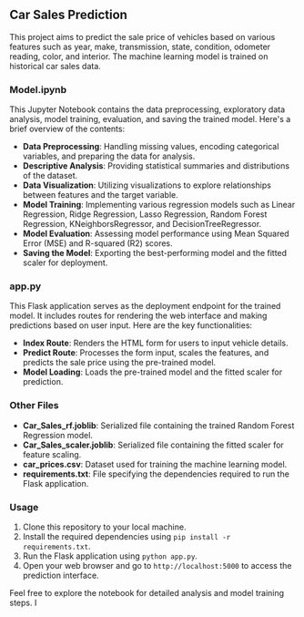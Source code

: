 ## Car Sales Prediction

This project aims to predict the sale price of vehicles based on various features such as year, make, transmission, state, condition, odometer reading, color, and interior. The machine learning model is trained on historical car sales data.

### Model.ipynb

This Jupyter Notebook contains the data preprocessing, exploratory data analysis, model training, evaluation, and saving the trained model. Here's a brief overview of the contents:

- **Data Preprocessing**: Handling missing values, encoding categorical variables, and preparing the data for analysis.
- **Descriptive Analysis**: Providing statistical summaries and distributions of the dataset.
- **Data Visualization**: Utilizing visualizations to explore relationships between features and the target variable.
- **Model Training**: Implementing various regression models such as Linear Regression, Ridge Regression, Lasso Regression, Random Forest Regression, KNeighborsRegressor, and DecisionTreeRegressor.
- **Model Evaluation**: Assessing model performance using Mean Squared Error (MSE) and R-squared (R2) scores.
- **Saving the Model**: Exporting the best-performing model and the fitted scaler for deployment.

### app.py

This Flask application serves as the deployment endpoint for the trained model. It includes routes for rendering the web interface and making predictions based on user input. Here are the key functionalities:

- **Index Route**: Renders the HTML form for users to input vehicle details.
- **Predict Route**: Processes the form input, scales the features, and predicts the sale price using the pre-trained model.
- **Model Loading**: Loads the pre-trained model and the fitted scaler for prediction.

### Other Files

- **Car_Sales_rf.joblib**: Serialized file containing the trained Random Forest Regression model.
- **Car_Sales_scaler.joblib**: Serialized file containing the fitted scaler for feature scaling.
- **car_prices.csv**: Dataset used for training the machine learning model.
- **requirements.txt**: File specifying the dependencies required to run the Flask application.

### Usage

1. Clone this repository to your local machine.
2. Install the required dependencies using `pip install -r requirements.txt`.
3. Run the Flask application using `python app.py`.
4. Open your web browser and go to `http://localhost:5000` to access the prediction interface.

Feel free to explore the notebook for detailed analysis and model training steps. I
